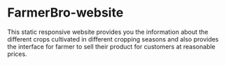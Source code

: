 # FarmerBro-website
This static responsive website provides you the information about the different crops cultivated in different cropping seasons and also provides the interface for farmer to sell their product for customers at reasonable prices.
